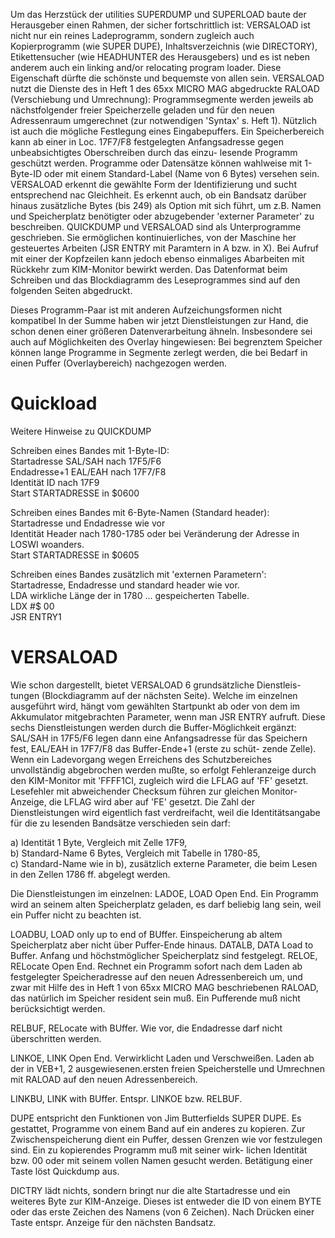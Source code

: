 Um das Herzstück der utilities SUPERDUMP und SUPERLOAD baute der 
Herausgeber einen Rahmen, der sicher fortschrittlich ist:
VERSALOAD ist nicht nur ein reines Ladeprogramm, sondern zugleich auch 
Kopierprogramm (wie SUPER DUPE), Inhaltsverzeichnis (wie DIRECTORY), 
Etikettensucher (wie HEADHUNTER des Herausgebers) und es ist neben 
anderem auch ein linking and/or relocating program loader.
Diese Eigenschaft dürfte die schönste und bequemste von allen sein. 
VERSALOAD nutzt die Dienste des in Heft 1 des 65xx MICRO MAG abgedruckte 
RALOAD (Verschiebung und Umrechnung): Programmsegmente werden jeweils ab 
nächstfolgender freier Speicherzelle geladen und für den neuen Adressenraum umgerechnet (zur notwendigen 'Syntax' s. Heft 1).
Nützlich ist auch die mögliche Festlegung eines Eingabepuffers. 
Ein Speicherbereich kann ab einer in Loc. 17F7/F8 festgelegten
Anfangsadresse gegen unbeabsichtigtes Oberschreiben durch das einzu- 
lesende Programm geschützt werden.
Programme oder Datensätze können wahlweise mit 1-Byte-ID oder mit 
einem Standard-Label (Name von 6 Bytes) versehen sein. VERSALOAD
erkennt die gewählte Form der Identifizierung und sucht entsprechend nac 
Gleichheit. Es erkennt auch, ob ein Bandsatz darüber hinaus zusätzliche 
Bytes (bis 249) als Option mit sich führt, um z.B. Namen und Speicherplatz benötigter oder abzugebender 'externer Parameter' zu beschreiben.
QUICKDUMP und VERSALOAD sind als Unterprogramme geschrieben. Sie 
ermöglichen kontinuierliches, von der Maschine her gesteuertes Arbeiten 
(JSR ENTRY mit Paramtern in A bzw. in X). Bei Aufruf mit einer der 
Kopfzeilen kann jedoch ebenso einmaliges Abarbeiten mit Rückkehr zum 
KIM-Monitor bewirkt werden. Das Datenformat beim Schreiben und
das Blockdiagramm des Leseprogrammes sind auf den folgenden Seiten 
abgedruckt.

Dieses Programm-Paar ist mit anderen Aufzeichungsformen nicht kompatibel
In der Summe haben wir jetzt Dienstleistungen zur Hand, die schon 
denen einer größeren Datenverarbeitung ähneln. Insbesondere sei auch 
auf Möglichkeiten des Overlay hingewiesen: Bei begrenztem Speicher 
können lange Programme in Segmente zerlegt werden, die bei Bedarf
in einen Puffer (Overlaybereich) nachgezogen werden.

# Quickload

Weitere Hinweise zu QUICKDUMP

Schreiben eines Bandes mit 1-Byte-ID:<br>
Startadresse    SAL/SAH nach 17F5/F6<br>
Endadresse+1    EAL/EAH nach 17F7/F8<br>
Identität       ID    nach 17F9<br>
Start           STARTADRESSE in $0600<br>

Schreiben eines Bandes mit 6-Byte-Namen (Standard header): <br>
Startadresse und Endadresse wie vor<br>
Identität      Header nach 1780-1785 oder bei Veränderung der Adresse in LOSWI woanders.<br>
Start          STARTADRESSE in $0605<br>

Schreiben eines Bandes zusätzlich mit 'externen Parametern': <br>
Startadresse, Endadresse und standard header wie vor.<br>
LDA wirkliche Länge der in 1780 ... gespeicherten Tabelle. <br>
LDX #$ 00<br>
JSR ENTRY1<br>

# VERSALOAD

Wie schon dargestellt, bietet VERSALOAD 6 grundsätzliche Dienstleis- 
tungen (Blockdiagramm auf der nächsten Seite). Welche im einzelnen 
ausgeführt wird, hängt vom gewählten Startpunkt ab oder von dem im 
Akkumulator mitgebrachten Parameter, wenn man JSR ENTRY aufruft.
Diese sechs Dienstleistungen werden durch die Buffer-Möglichkeit 
ergänzt: SAL/SAH in 17F5/F6 legen dann eine Anfangsadresse für das 
Speichern fest, EAL/EAH in 17F7/F8 das Buffer-Ende+1 (erste zu schüt- 
zende Zelle). Wenn ein Ladevorgang wegen Erreichens des Schutzbereiches 
unvollständig abgebrochen werden mußte, so erfolgt Fehleranzeige
durch den KIM-Monitor mit 'FFFF1CI, zugleich wird die LFLAG auf 'FF' 
gesetzt. Lesefehler mit abweichender Checksum führen zur gleichen 
Monitor-Anzeige, die LFLAG wird aber auf 'FE' gesetzt.
Die Zahl der Dienstleistungen wird eigentlich fast verdreifacht, weil
die Identitätsangabe für die zu lesenden Bandsätze verschieden sein darf:

  a) Identität 1 Byte, Vergleich mit Zelle 17F9,<br>
  b) Standard-Name 6 Bytes, Vergleich mit Tabelle in 1780-85,<br>
  c) Standard-Name wie in b), zusätzlich externe Parameter, die beim Lesen in den Zellen 1786 ff. abgelegt werden.

Die Dienstleistungen im einzelnen:
LADOE, LOAD Open End. Ein Programm wird an seinem alten Speicherplatz geladen, es darf beliebig lang sein, weil ein Puffer nicht zu 
beachten ist.

LOADBU, LOAD only up to end of BUffer. Einspeicherung ab altem Speicherplatz aber nicht über Puffer-Ende hinaus.
DATALB, DATA Load to Buffer. Anfang und höchstmöglicher Speicherplatz sind festgelegt.
RELOE, RELocate Open End. Rechnet ein Programm sofort nach dem Laden ab festgelegter Speicheradresse auf den neuen Adressenbereich um, und zwar mit Hilfe des in Heft 1 von 65xx MICRO MAG beschriebenen RALOAD, 
das natürlich im Speicher resident sein muß. Ein Pufferende muß
nicht berücksichtigt werden.

RELBUF, RELocate with BUffer. Wie vor, die Endadresse darf nicht 
überschritten werden.

LINKOE, LINK Open End. Verwirklicht Laden und Verschweißen. Laden ab 
der in VEB+1, 2 ausgewiesenen.ersten freien Speicherstelle und 
Umrechnen mit RALOAD auf den neuen Adressenbereich.

LINKBU, LINK with BUffer. Entspr. LINKOE bzw. RELBUF.

DUPE entspricht den Funktionen von Jim Butterfields SUPER DUPE.
Es gestattet, Programme von einem Band auf ein anderes zu kopieren. 
Zur Zwischenspeicherung dient ein Puffer, dessen Grenzen wie vor 
festzulegen sind. Ein zu kopierendes Programm muß mit seiner wirk- 
lichen Identität bzw. 00 oder mit seinem vollen Namen gesucht werden. 
Betätigung einer Taste löst Quickdump aus.

DICTRY lädt nichts, sondern bringt nur die alte Startadresse und 
ein weiteres Byte zur KIM-Anzeige. Dieses ist entweder die ID von 
einem BYTE oder das erste Zeichen des Namens (von 6 Zeichen). Nach 
Drücken einer Taste entspr. Anzeige für den nächsten Bandsatz.


